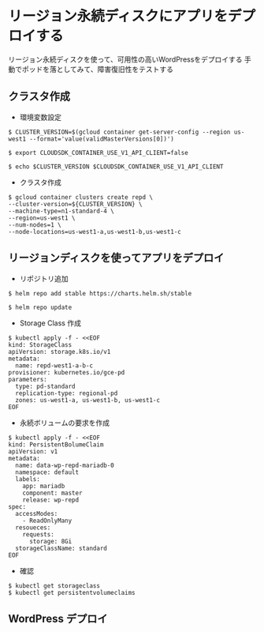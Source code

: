 # リージョン永続ディスクにアプリをデプロイする

リージョン永続ディスクを使って、可用性の高いWordPressをデプロイする
手動でポッドを落としてみて、障害復旧性をテストする

## クラスタ作成

- 環境変数設定

```
$ CLUSTER_VERSION=$(gcloud container get-server-config --region us-west1 --format='value(validMasterVersions[0])')

$ export CLOUDSDK_CONTAINER_USE_V1_API_CLIENT=false

$ echo $CLUSTER_VERSION $CLOUDSDK_CONTAINER_USE_V1_API_CLIENT
```

- クラスタ作成

```
$ gcloud container clusters create repd \
--cluster-version=${CLUSTER_VERSION} \
--machine-type=n1-standard-4 \
--region=us-west1 \
--num-nodes=1 \
--node-locations=us-west1-a,us-west1-b,us-west1-c
```

## リージョンディスクを使ってアプリをデプロイ

- リポジトリ追加

```
$ helm repo add stable https://charts.helm.sh/stable

$ helm repo update
```

- Storage Class 作成

```
$ kubectl apply -f - <<EOF
kind: StorageClass
apiVersion: storage.k8s.io/v1
metadata:
  name: repd-west1-a-b-c
provisioner: kubernetes.io/gce-pd
parameters:
  type: pd-standard
  replication-type: regional-pd
  zones: us-west1-a, us-west1-b, us-west1-c
EOF
```

- 永続ボリュームの要求を作成

```
$ kubectl apply -f - <<EOF
kind: PersistentBolumeClaim
apiVersion: v1
metadata:
  name: data-wp-repd-mariadb-0
  namespace: default
  labels:
    app: mariadb
    component: master
    release: wp-repd
spec:
  accessModes:
    - ReadOnlyMany
  resoueces:
    requests:
      storage: 8Gi
  storageClassName: standard
EOF
```

- 確認

```
$ kubectl get storageclass
$ kubectl get persistentvolumeclaims
```

## WordPress デプロイ

